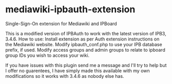 # mediawiki-ipbauth-extension
Single-Sign-On extension for Mediawiki and IPBoard

This is a modified version of IPBAuth to work with the latest version of IPB3, 3.4.6. 
How to use: Install extension as per Auth extension instructions on the Mediawiki website. Modify ipbauth_conf.php to use your IPB database prefix, if used. 
Modify access groups and admin groups to relate to ipboard group IDs you wish to access your wiki. 

If you have issues with this plugin send me a message and I'll try to help but I offer no guarentees, I have simply made this available with my own modifications so it works with 3.4.6 as nobody else has.
